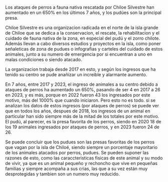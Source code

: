 Los ataques de perros a fauna nativa rescatada por Chiloe Silvestre han aumentado en un 650% en los últimos 7 años, y los pudúes son la principal presa.

Chiloe Silvestre es una organizacion radicada en el norte de la isla grande de Chiloe que se dedica a la conservacion, el rescate, la rehabilitacion y el cuidado de fauna nativa de la zona, en especial del pudú y el zorro chilote. Además llevan a cabo diversos estudios y proyectos en la isla, como poner señaleticas de zona de pudues o infografias y carteles del cuidado de estos animales, junto a su numero de emergencia por si encuentran a uno en malas condiciones o siendo atacado. 

La organizacion trabaja desde 2017 en esto, y según los ingresos que ha tenido su centro se pude anañizar un increible y alarmante aumento.

En 7 años, entre 2017 y 2023, el ingreso de animales a su centro debido a ataques de perros ha aumentado un 650%, pasando de ser 4 en 2017 a 26 en 2023, y es más, porque en 2022 fueron 43 los ingresados por este motivo, más del 1000% que cuando iniciaron. 
Pero esto no es todo. si se analizan los datos de estos ingresos (por ataques de perros) se puede ver que en todos los años, despues de 2018, los ingresos de un animal en particular han sido siempre más de la mitad de los totales por este motivo. El pudú, al parecer, es la presa favorita de los perros, siendo en 2020 18 de los 19 animales ingresados por ataques de perros, y en 2023 fueron 24 de 26. 

Se puede concluir que los pudues son las presas favoritas de los perros que vagan por la isla de Chiloé, siendo siempre un porcentaje mayoritario de los animales atacados por perros, pudues. Se pueden suponer las razones de esto, como las caraccteristicas fisicas de este animal y su modo de vivir, ya que es un animal pequeño  y rechoncho que vive en pequeñas familias y siempre acompaña a sus crias, las que a su vez están muy desprotegidas y tambien son un numero muy reducido. 

